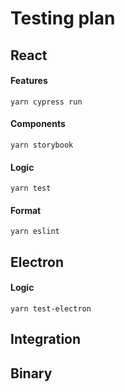 # Testing plan

## React

#### Features
```
yarn cypress run
```

#### Components
```
yarn storybook
```

#### Logic
```
yarn test
```

#### Format
```
yarn eslint
```

## Electron

#### Logic
```
yarn test-electron
```


## Integration

## Binary
